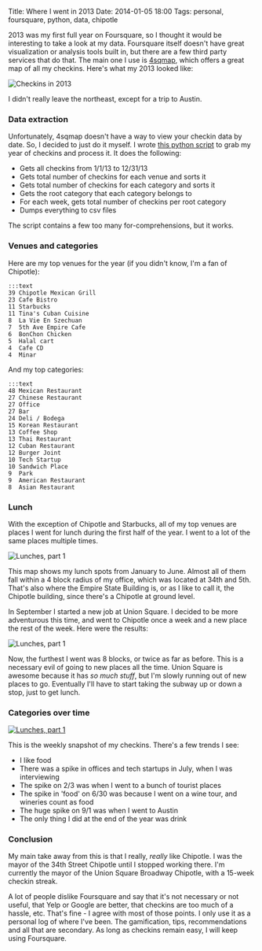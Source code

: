 Title: Where I went in 2013
Date: 2014-01-05 18:00
Tags: personal, foursquare, python, data, chipotle

2013 was my first full year on Foursquare, so I thought it would be interesting to take a look at my data. Foursquare itself doesn't have great visualization or analysis tools built in, but there are a few third party services that do that. The main one I use is [4sqmap](http://www.4sqmap.com/), which offers a great map of all my checkins. Here's what my 2013 looked like:

![Checkins in 2013]({filename}/images/foursquare-places-2013.png)

I didn't really leave the northeast, except for a trip to Austin.

### Data extraction

Unfortunately, 4sqmap doesn't have a way to view your checkin data by date. So, I decided to just do it myself. I wrote <a href="https://gist.github.com/FloorLamp/8273330" target="_blank">this python script</a> to grab my year of checkins and process it. It does the following:

* Gets all checkins from 1/1/13 to 12/31/13
* Gets total number of checkins for each venue and sorts it
* Gets total number of checkins for each category and sorts it
* Gets the root category that each category belongs to
* For each week, gets total number of checkins per root category
* Dumps everything to csv files

The script contains a few too many for-comprehensions, but it works.

### Venues and categories

Here are my top venues for the year (if you didn't know, I'm a fan of Chipotle):

    :::text
    39 Chipotle Mexican Grill
    23 Cafe Bistro
    11 Starbucks
    11 Tina's Cuban Cuisine
    8  La Vie En Szechuan
    7  5th Ave Empire Cafe
    6  BonChon Chicken
    5  Halal cart
    4  Cafe CD
    4  Minar
    
And my top categories:

    :::text
    48 Mexican Restaurant
    27 Chinese Restaurant
    27 Office
    27 Bar
    24 Deli / Bodega
    15 Korean Restaurant
    13 Coffee Shop
    13 Thai Restaurant
    12 Cuban Restaurant
    12 Burger Joint
    10 Tech Startup
    10 Sandwich Place
    9  Park
    9  American Restaurant
    8  Asian Restaurant
    
### Lunch
    
With the exception of Chipotle and Starbucks, all of my top venues are places I went for lunch during the first half of the year. I went to a lot of the same places multiple times.

![Lunches, part 1]({filename}/images/lunches-first.png)

This map shows my lunch spots from January to June. Almost all of them fall within a 4 block radius of my office, which was located at 34th and 5th. That's also where the Empire State Building is, or as I like to call it, the Chipotle building, since there's a Chipotle at ground level.

In September I started a new job at Union Square. I decided to be more adventurous this time, and went to Chipotle once a week and a new place the rest of the week. Here were the results:

![Lunches, part 1]({filename}/images/lunches-second.png)

Now, the furthest I went was 8 blocks, or twice as far as before. This is a necessary evil of going to new places all the time. Union Square is awesome because it has _so much stuff_, but I'm slowly running out of new places to go. Eventually I'll have to start taking the subway up or down a stop, just to get lunch.

### Categories over time

[![Lunches, part 1]({filename}/images/categories-over-time.png)]({filename}/images/categories-over-time.png)

This is the weekly snapshot of my checkins. There's a few trends I see:

* I like food
* There was a spike in offices and tech startups in July, when I was interviewing
* The spike on 2/3 was when I went to a bunch of tourist places
* The spike in 'food' on 6/30 was because I went on a wine tour, and wineries count as food
* The huge spike on 9/1 was when I went to Austin
* The only thing I did at the end of the year was drink


### Conclusion

My main take away from this is that I really, _really_ like Chipotle. I was the mayor of the 34th Street Chipotle until I stopped working there. I'm currently the mayor of the Union Square Broadway Chipotle, with a 15-week checkin streak.

A lot of people dislike Foursquare and say that it's not necessary or not useful, that Yelp or Google are better, that checkins are too much of a hassle, etc. That's fine - I agree with most of those points. I only use it as a personal log of where I've been. The gamification, tips, recommendations and all that are secondary. As long as checkins remain easy, I will keep using Foursquare.